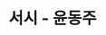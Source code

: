 ---
title:  "서시 - 윤동주"
excerpt: "윤동주 시인의 작품 모음 - 서시"

categories:
tags:
  - 서시
  - 윤동주
  - 시
last_modified_at: 2019-04-13T08:06:00-05:00
---